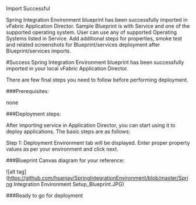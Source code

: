 Import Successful

Spring Integration Environment blueprint has been successfully imported in vFabric Application Director.
Sample Blueprint is with Service and one of the supported operating system. User can use any of supported Operating Systems listed in Service. 
 Add additional steps for properties, smoke test and related screenshots for Blueprint/services deployment after Blueprint/services imports.

#Success
Spring Integration Environment blueprint has been successfully imported in your local vFabric Application Director. 

There are few final steps you need to follow before performing deployment.

###Prerequisites:

none

###Deployment steps:

After importing service in Application Director, you can start using it to deploy applications. The basic steps are as follows:

Step 1:
	Deployment Environment tab will be displayed. Enter proper property values as per your environment and click next.


###Blueprint Canvas diagram for your reference:

![alt tag](https://github.com/hsanjay/SpringIntegrationEnvironment/blob/master/Spring Integration Environment Setup_Blueprint.JPG)

###Ready to go for deployment







 









